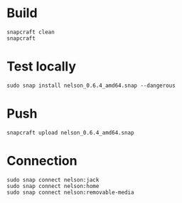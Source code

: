 # Build

```
snapcraft clean
snapcraft
```

# Test locally

```
sudo snap install nelson_0.6.4_amd64.snap --dangerous
```

# Push

```
snapcraft upload nelson_0.6.4_amd64.snap
```

# Connection

```
sudo snap connect nelson:jack
sudo snap connect nelson:home
sudo snap connect nelson:removable-media
```
